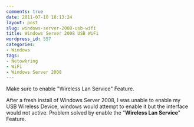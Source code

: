 ```yaml
---
comments: true
date: 2011-07-10 18:13:24
layout: post
slug: windows-server-2008-usb-wifi
title: Windows Server 2008 USB WiFi
wordpress_id: 557
categories:
- Windows
tags:
- Netowkring
- WiFi
- Windows Server 2008
---
```


Make sure to enable "Wireless Lan Service" Feature.

After a fresh install of Windows Server 2008, I was unable to enable my USB Wireless Device, windows would attempt to enable it but the interface would not active.  Problem solved by enable the "**Wireless Lan Service**" Feature.
